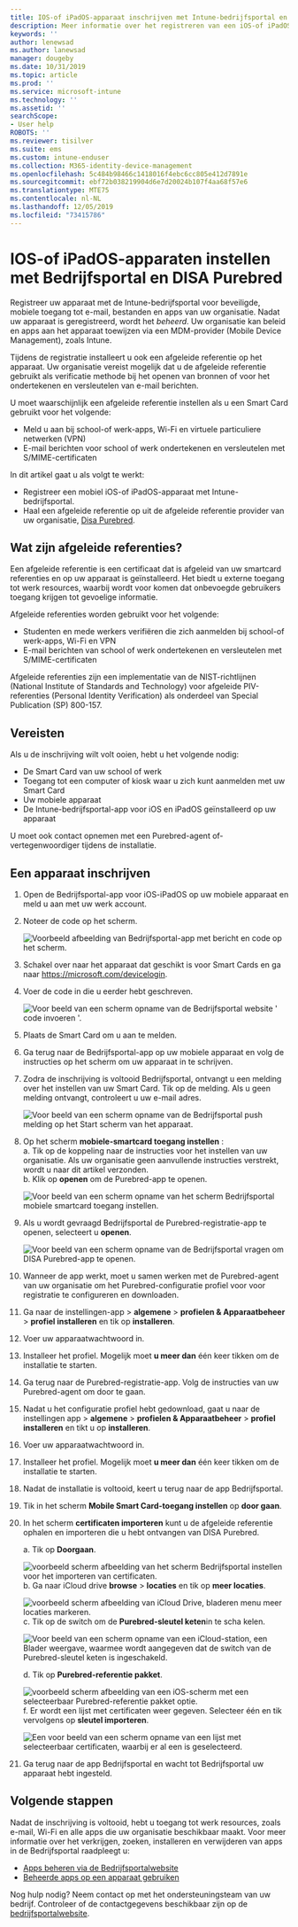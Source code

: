 ```yaml
---
title: IOS-of iPadOS-apparaat inschrijven met Intune-bedrijfsportal en DISA Purebred
description: Meer informatie over het registreren van een iOS-of iPadOS-apparaat en het instellen van afgeleide referentie verificatie met DISA Purebred.
keywords: ''
author: lenewsad
ms.author: lanewsad
manager: dougeby
ms.date: 10/31/2019
ms.topic: article
ms.prod: ''
ms.service: microsoft-intune
ms.technology: ''
ms.assetid: ''
searchScope:
- User help
ROBOTS: ''
ms.reviewer: tisilver
ms.suite: ems
ms.custom: intune-enduser
ms.collection: M365-identity-device-management
ms.openlocfilehash: 5c484b98466c1418016f4ebc6cc805e412d7891e
ms.sourcegitcommit: ebf72b038219904d6e7d20024b107f4aa68f57e6
ms.translationtype: MTE75
ms.contentlocale: nl-NL
ms.lasthandoff: 12/05/2019
ms.locfileid: "73415786"
---
```

# <a name="set-up-ios-or-ipados-device-with-company-portal-and-disa-purebred"></a>IOS-of iPadOS-apparaten instellen met Bedrijfsportal en DISA Purebred  

Registreer uw apparaat met de Intune-bedrijfsportal voor beveiligde, mobiele toegang tot e-mail, bestanden en apps van uw organisatie. Nadat uw apparaat is geregistreerd, wordt het *beheerd*. Uw organisatie kan beleid en apps aan het apparaat toewijzen via een MDM-provider (Mobile Device Management), zoals Intune.  

Tijdens de registratie installeert u ook een afgeleide referentie op het apparaat. Uw organisatie vereist mogelijk dat u de afgeleide referentie gebruikt als verificatie methode bij het openen van bronnen of voor het ondertekenen en versleutelen van e-mail berichten. 

U moet waarschijnlijk een afgeleide referentie instellen als u een Smart Card gebruikt voor het volgende:

* Meld u aan bij school-of werk-apps, Wi-Fi en virtuele particuliere netwerken (VPN)
* E-mail berichten voor school of werk ondertekenen en versleutelen met S/MIME-certificaten  

In dit artikel gaat u als volgt te werkt:  

   * Registreer een mobiel iOS-of iPadOS-apparaat met Intune-bedrijfsportal.  
   * Haal een afgeleide referentie op uit de afgeleide referentie provider van uw organisatie, [Disa Purebred](https://cyber.mil/pki-pke/purebred/).  

## <a name="what-are-derived-credentials"></a>Wat zijn afgeleide referenties?  
Een afgeleide referentie is een certificaat dat is afgeleid van uw smartcard referenties en op uw apparaat is geïnstalleerd. Het biedt u externe toegang tot werk resources, waarbij wordt voor komen dat onbevoegde gebruikers toegang krijgen tot gevoelige informatie.  

Afgeleide referenties worden gebruikt voor het volgende: 
* Studenten en mede werkers verifiëren die zich aanmelden bij school-of werk-apps, Wi-Fi en VPN
* E-mail berichten van school of werk ondertekenen en versleutelen met S/MIME-certificaten

Afgeleide referenties zijn een implementatie van de NIST-richtlijnen (National Institute of Standards and Technology) voor afgeleide PIV-referenties (Personal Identity Verification) als onderdeel van Special Publication (SP) 800-157.  

## <a name="prerequisites"></a>Vereisten

 Als u de inschrijving wilt volt ooien, hebt u het volgende nodig:

* De Smart Card van uw school of werk
* Toegang tot een computer of kiosk waar u zich kunt aanmelden met uw Smart Card
* Uw mobiele apparaat
* De Intune-bedrijfsportal-app voor iOS en iPadOS geïnstalleerd op uw apparaat   

U moet ook contact opnemen met een Purebred-agent of-vertegenwoordiger tijdens de installatie.      

## <a name="enroll-device"></a>Een apparaat inschrijven  
1. Open de Bedrijfsportal-app voor iOS-iPadOS op uw mobiele apparaat en meld u aan met uw werk account.  

2. Noteer de code op het scherm.  

    ![Voorbeeld afbeelding van Bedrijfsportal-app met bericht en code op het scherm.](./media/copy-code-intercede.png)  
3. Schakel over naar het apparaat dat geschikt is voor Smart Cards en ga naar https://microsoft.com/devicelogin. 
4. Voer de code in die u eerder hebt geschreven.  

    ![Voor beeld van een scherm opname van de Bedrijfsportal website ' code invoeren '.](./media/enter-code-intercede.png)   

5. Plaats de Smart Card om u aan te melden.  
6. Ga terug naar de Bedrijfsportal-app op uw mobiele apparaat en volg de instructies op het scherm om uw apparaat in te schrijven.  
7. Zodra de inschrijving is voltooid Bedrijfsportal, ontvangt u een melding over het instellen van uw Smart Card. Tik op de melding. Als u geen melding ontvangt, controleert u uw e-mail adres.   

    ![Voor beeld van een scherm opname van de Bedrijfsportal push melding op het Start scherm van het apparaat.](./media/action-required-in-app-intercede.png)  
8. Op het scherm **mobiele-smartcard toegang instellen** :  
    a. Tik op de koppeling naar de instructies voor het instellen van uw organisatie. Als uw organisatie geen aanvullende instructies verstrekt, wordt u naar dit artikel verzonden.  
    b. Klik op **openen** om de Purebred-app te openen.  

    ![Voor beeld van een scherm opname van het scherm Bedrijfsportal mobiele smartcard toegang instellen.](./media/smart-card-open-disa-purebred.png)  
9. Als u wordt gevraagd Bedrijfsportal de Purebred-registratie-app te openen, selecteert u **openen**.   

    ![Voor beeld van een scherm opname van de Bedrijfsportal vragen om DISA Purebred-app te openen.](./media/open-app-prompt-disa-purbred.png)  
10. Wanneer de app werkt, moet u samen werken met de Purebred-agent van uw organisatie om het Purebred-configuratie profiel voor voor registratie te configureren en downloaden.   
11. Ga naar de instellingen-app > **algemene** > **profielen & Apparaatbeheer** > **profiel installeren** en tik op **installeren**.  
12. Voer uw apparaatwachtwoord in.  
13. Installeer het profiel. Mogelijk moet **u meer dan** één keer tikken om de installatie te starten. 
14. Ga terug naar de Purebred-registratie-app. Volg de instructies van uw Purebred-agent om door te gaan.  
 
15. Nadat u het configuratie profiel hebt gedownload, gaat u naar de instellingen app > **algemene** > **profielen & Apparaatbeheer** > **profiel installeren** en tikt u op **installeren**.   
16.  Voer uw apparaatwachtwoord in.
17. Installeer het profiel. Mogelijk moet **u meer dan** één keer tikken om de installatie te starten. 
18. Nadat de installatie is voltooid, keert u terug naar de app Bedrijfsportal.  
19.  Tik in het scherm **Mobile Smart Card-toegang instellen** op **door gaan**.  

20. In het scherm **certificaten importeren** kunt u de afgeleide referentie ophalen en importeren die u hebt ontvangen van DISA Purebred.  

    a. Tik op **Doorgaan**.   

    ![voorbeeld scherm afbeelding van het scherm Bedrijfsportal instellen voor het importeren van certificaten.](./media/import-certificate-disa-purebred.png)  
    b. Ga naar iCloud drive **browse** > **locaties** en tik op **meer locaties**.  

    ![voorbeeld scherm afbeelding van iCloud Drive, bladeren menu meer locaties markeren.](./media/icloud-drive-more-locations.png)  
    c. Tik op de switch om de **Purebred-sleutel keten**in te scha kelen.  

    ![Voor beeld van een scherm opname van een iCloud-station, een Blader weergave, waarmee wordt aangegeven dat de switch van de Purebred-sleutel keten is ingeschakeld.](./media/icloud-drive-enable-purebred-keychain.png)   

    d. Tik op **Purebred-referentie pakket**.  

    ![voorbeeld scherm afbeelding van een iOS-scherm met een selecteerbaar Purebred-referentie pakket optie.](./media/purebred-credential-package.png)  
    f. Er wordt een lijst met certificaten weer gegeven. Selecteer één en tik vervolgens op **sleutel importeren**.  

    ![Een voor beeld van een scherm opname van een lijst met selecteerbaar certificaten, waarbij er al een is geselecteerd.](./media/import-purebred-keychain.png) 
21. Ga terug naar de app Bedrijfsportal en wacht tot Bedrijfsportal uw apparaat hebt ingesteld.   

## <a name="next-steps"></a>Volgende stappen  
Nadat de inschrijving is voltooid, hebt u toegang tot werk resources, zoals e-mail, Wi-Fi en alle apps die uw organisatie beschikbaar maakt. Voor meer informatie over het verkrijgen, zoeken, installeren en verwijderen van apps in de Bedrijfsportal raadpleegt u:

* [Apps beheren via de Bedrijfsportalwebsite](manage-apps-cpweb.md)  
* [Beheerde apps op een apparaat gebruiken](use-managed-apps-on-your-device-ios.md)  

Nog hulp nodig? Neem contact op met het ondersteuningsteam van uw bedrijf. Controleer of de contactgegevens beschikbaar zijn op de [bedrijfsportalwebsite](https://go.microsoft.com/fwlink/?linkid=2010980).
